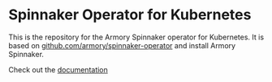 # Spinnaker Operator for Kubernetes

This is the repository for the Armory Spinnaker operator for Kubernetes. It is based on [github.com/armory/spinnaker-operator](https://github.com/armory/spinnaker-operator) and install Armory Spinnaker.

Check out the [documentation](https://docs.armory.io/spinnaker/operator/)
